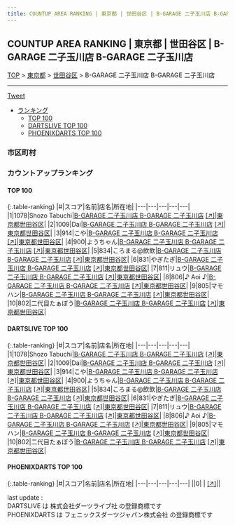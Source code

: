 ```yaml
---
title: COUNTUP AREA RANKING | 東京都 | 世田谷区 | B-GARAGE 二子玉川店 B-GARAGE 二子玉川店
---
```

## COUNTUP AREA RANKING | 東京都 | 世田谷区 | B-GARAGE 二子玉川店 B-GARAGE 二子玉川店

[TOP](/darts/rank/) > [東京都](/darts/rank/東京都/) > [世田谷区](/darts/rank/東京都/世田谷区/) > B-GARAGE 二子玉川店 B-GARAGE 二子玉川店

___

<a href="https://twitter.com/share?ref_src=twsrc%5Etfw" data-text="COUNTUP AREA RANKING | 東京都世田谷区B-GARAGE 二子玉川店 B-GARAGE 二子玉川店" class="twitter-share-button" data-hashtags="DARTSLIVE,PHOENIXDARTS,darts,ダーツ" data-show-count="false">Tweet</a>

* [ランキング](#カウントアップランキング)
    * [TOP 100](#top-100)
    * [DARTSLIVE TOP 100](#dartslive-top-100)
    * [PHOENIXDARTS TOP 100](#phoenixdarts-top-100)

### 市区町村

<ul>

</ul>

### カウントアップランキング

#### TOP 100



{:.table-ranking}
|#|スコア|名前|店名|所在地|
|---|---|---|---|---|
|1|1078|<span class="rank-name-dl">Shozo Tabuchi</span>|<a href="/darts/rank/shops/8a23cc115e944936790ab824ce8730e5.html">B-GARAGE 二子玉川店 B-GARAGE 二子玉川店</a> <a href="https://search.dartslive.com/jp/shop/8a23cc115e944936790ab824ce8730e5">[↗]</a>|<a href="/darts/rank/東京都/世田谷区">東京都世田谷区</a>|
|2|1009|<span class="rank-name-dl">Dai</span>|<a href="/darts/rank/shops/8a23cc115e944936790ab824ce8730e5.html">B-GARAGE 二子玉川店 B-GARAGE 二子玉川店</a> <a href="https://search.dartslive.com/jp/shop/8a23cc115e944936790ab824ce8730e5">[↗]</a>|<a href="/darts/rank/東京都/世田谷区">東京都世田谷区</a>|
|3|914|<span class="rank-name-dl">こや</span>|<a href="/darts/rank/shops/8a23cc115e944936790ab824ce8730e5.html">B-GARAGE 二子玉川店 B-GARAGE 二子玉川店</a> <a href="https://search.dartslive.com/jp/shop/8a23cc115e944936790ab824ce8730e5">[↗]</a>|<a href="/darts/rank/東京都/世田谷区">東京都世田谷区</a>|
|4|900|<span class="rank-name-dl">ようちゃん</span>|<a href="/darts/rank/shops/8a23cc115e944936790ab824ce8730e5.html">B-GARAGE 二子玉川店 B-GARAGE 二子玉川店</a> <a href="https://search.dartslive.com/jp/shop/8a23cc115e944936790ab824ce8730e5">[↗]</a>|<a href="/darts/rank/東京都/世田谷区">東京都世田谷区</a>|
|5|834|<span class="rank-name-dl">ころまる@飲飲</span>|<a href="/darts/rank/shops/8a23cc115e944936790ab824ce8730e5.html">B-GARAGE 二子玉川店 B-GARAGE 二子玉川店</a> <a href="https://search.dartslive.com/jp/shop/8a23cc115e944936790ab824ce8730e5">[↗]</a>|<a href="/darts/rank/東京都/世田谷区">東京都世田谷区</a>|
|6|831|<span class="rank-name-dl">やぎたぎ</span>|<a href="/darts/rank/shops/8a23cc115e944936790ab824ce8730e5.html">B-GARAGE 二子玉川店 B-GARAGE 二子玉川店</a> <a href="https://search.dartslive.com/jp/shop/8a23cc115e944936790ab824ce8730e5">[↗]</a>|<a href="/darts/rank/東京都/世田谷区">東京都世田谷区</a>|
|7|811|<span class="rank-name-dl">リュウ</span>|<a href="/darts/rank/shops/8a23cc115e944936790ab824ce8730e5.html">B-GARAGE 二子玉川店 B-GARAGE 二子玉川店</a> <a href="https://search.dartslive.com/jp/shop/8a23cc115e944936790ab824ce8730e5">[↗]</a>|<a href="/darts/rank/東京都/世田谷区">東京都世田谷区</a>|
|8|806|<span class="rank-name-dl">♪ Aoi ♪</span>|<a href="/darts/rank/shops/8a23cc115e944936790ab824ce8730e5.html">B-GARAGE 二子玉川店 B-GARAGE 二子玉川店</a> <a href="https://search.dartslive.com/jp/shop/8a23cc115e944936790ab824ce8730e5">[↗]</a>|<a href="/darts/rank/東京都/世田谷区">東京都世田谷区</a>|
|9|805|<span class="rank-name-dl">マモハン</span>|<a href="/darts/rank/shops/8a23cc115e944936790ab824ce8730e5.html">B-GARAGE 二子玉川店 B-GARAGE 二子玉川店</a> <a href="https://search.dartslive.com/jp/shop/8a23cc115e944936790ab824ce8730e5">[↗]</a>|<a href="/darts/rank/東京都/世田谷区">東京都世田谷区</a>|
|10|802|<span class="rank-name-dl">二代目たぁぼう</span>|<a href="/darts/rank/shops/8a23cc115e944936790ab824ce8730e5.html">B-GARAGE 二子玉川店 B-GARAGE 二子玉川店</a> <a href="https://search.dartslive.com/jp/shop/8a23cc115e944936790ab824ce8730e5">[↗]</a>|<a href="/darts/rank/東京都/世田谷区">東京都世田谷区</a>|


#### DARTSLIVE TOP 100



{:.table-ranking}
|#|スコア|名前|店名|所在地|
|---|---|---|---|---|
|1|1078|<span class="rank-name-dl">Shozo Tabuchi</span>|<a href="/darts/rank/shops/8a23cc115e944936790ab824ce8730e5.html">B-GARAGE 二子玉川店 B-GARAGE 二子玉川店</a> <a href="https://search.dartslive.com/jp/shop/8a23cc115e944936790ab824ce8730e5">[↗]</a>|<a href="/darts/rank/東京都/世田谷区">東京都世田谷区</a>|
|2|1009|<span class="rank-name-dl">Dai</span>|<a href="/darts/rank/shops/8a23cc115e944936790ab824ce8730e5.html">B-GARAGE 二子玉川店 B-GARAGE 二子玉川店</a> <a href="https://search.dartslive.com/jp/shop/8a23cc115e944936790ab824ce8730e5">[↗]</a>|<a href="/darts/rank/東京都/世田谷区">東京都世田谷区</a>|
|3|914|<span class="rank-name-dl">こや</span>|<a href="/darts/rank/shops/8a23cc115e944936790ab824ce8730e5.html">B-GARAGE 二子玉川店 B-GARAGE 二子玉川店</a> <a href="https://search.dartslive.com/jp/shop/8a23cc115e944936790ab824ce8730e5">[↗]</a>|<a href="/darts/rank/東京都/世田谷区">東京都世田谷区</a>|
|4|900|<span class="rank-name-dl">ようちゃん</span>|<a href="/darts/rank/shops/8a23cc115e944936790ab824ce8730e5.html">B-GARAGE 二子玉川店 B-GARAGE 二子玉川店</a> <a href="https://search.dartslive.com/jp/shop/8a23cc115e944936790ab824ce8730e5">[↗]</a>|<a href="/darts/rank/東京都/世田谷区">東京都世田谷区</a>|
|5|834|<span class="rank-name-dl">ころまる@飲飲</span>|<a href="/darts/rank/shops/8a23cc115e944936790ab824ce8730e5.html">B-GARAGE 二子玉川店 B-GARAGE 二子玉川店</a> <a href="https://search.dartslive.com/jp/shop/8a23cc115e944936790ab824ce8730e5">[↗]</a>|<a href="/darts/rank/東京都/世田谷区">東京都世田谷区</a>|
|6|831|<span class="rank-name-dl">やぎたぎ</span>|<a href="/darts/rank/shops/8a23cc115e944936790ab824ce8730e5.html">B-GARAGE 二子玉川店 B-GARAGE 二子玉川店</a> <a href="https://search.dartslive.com/jp/shop/8a23cc115e944936790ab824ce8730e5">[↗]</a>|<a href="/darts/rank/東京都/世田谷区">東京都世田谷区</a>|
|7|811|<span class="rank-name-dl">リュウ</span>|<a href="/darts/rank/shops/8a23cc115e944936790ab824ce8730e5.html">B-GARAGE 二子玉川店 B-GARAGE 二子玉川店</a> <a href="https://search.dartslive.com/jp/shop/8a23cc115e944936790ab824ce8730e5">[↗]</a>|<a href="/darts/rank/東京都/世田谷区">東京都世田谷区</a>|
|8|806|<span class="rank-name-dl">♪ Aoi ♪</span>|<a href="/darts/rank/shops/8a23cc115e944936790ab824ce8730e5.html">B-GARAGE 二子玉川店 B-GARAGE 二子玉川店</a> <a href="https://search.dartslive.com/jp/shop/8a23cc115e944936790ab824ce8730e5">[↗]</a>|<a href="/darts/rank/東京都/世田谷区">東京都世田谷区</a>|
|9|805|<span class="rank-name-dl">マモハン</span>|<a href="/darts/rank/shops/8a23cc115e944936790ab824ce8730e5.html">B-GARAGE 二子玉川店 B-GARAGE 二子玉川店</a> <a href="https://search.dartslive.com/jp/shop/8a23cc115e944936790ab824ce8730e5">[↗]</a>|<a href="/darts/rank/東京都/世田谷区">東京都世田谷区</a>|
|10|802|<span class="rank-name-dl">二代目たぁぼう</span>|<a href="/darts/rank/shops/8a23cc115e944936790ab824ce8730e5.html">B-GARAGE 二子玉川店 B-GARAGE 二子玉川店</a> <a href="https://search.dartslive.com/jp/shop/8a23cc115e944936790ab824ce8730e5">[↗]</a>|<a href="/darts/rank/東京都/世田谷区">東京都世田谷区</a>|


#### PHOENIXDARTS TOP 100



{:.table-ranking}
|#|スコア|名前|店名|所在地|
|---|---|---|---|---|
||0|<span class="rank-name-dl"> </span>|<a href="/darts/rank/shops/.html"></a> <a href="">[↗]</a>|<a href="/darts/rank//"></a>|


<div class="footer border-top border-gray-light mt-5 pt-3 text-right text-gray">
    last update : <span style="font-weight: italic" id="foot_last_modified"></span><br />
    DARTSLIVE は 株式会社ダーツライブ社 の登録商標です<br />
    PHOENIXDARTS は フェニックスダーツジャパン株式会社 の登録商標です<br />
</div>

<script src="https://cdnjs.cloudflare.com/ajax/libs/jquery.tablesorter/2.31.3/js/jquery.tablesorter.min.js" integrity="sha512-qzgd5cYSZcosqpzpn7zF2ZId8f/8CHmFKZ8j7mU4OUXTNRd5g+ZHBPsgKEwoqxCtdQvExE5LprwwPAgoicguNg==" crossorigin="anonymous" referrerpolicy="no-referrer"></script>
<link rel="stylesheet" href="https://cdnjs.cloudflare.com/ajax/libs/jquery.tablesorter/2.31.3/css/theme.default.min.css" integrity="sha512-wghhOJkjQX0Lh3NSWvNKeZ0ZpNn+SPVXX1Qyc9OCaogADktxrBiBdKGDoqVUOyhStvMBmJQ8ZdMHiR3wuEq8+w==" crossorigin="anonymous" referrerpolicy="no-referrer" />
<script>
$(function() {
    $(".table-ranking").tablesorter({sortList:[[0, 0]]});
    $("#foot_last_modified").text(formatDate(new Date(document.lastModified), 'yyyy-MM-dd HH:mm:ss'));
});
</script>

<script async src="https://platform.twitter.com/widgets.js" charset="utf-8"></script>